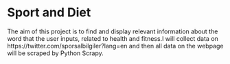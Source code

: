 # Sport and Diet


<p>
The aim of this project is to find and display relevant information about the word that the user inputs, related to health and fitness.I will collect data on https://twitter.com/sporsalbilgiler?lang=en and then all data on the webpage will be scraped by Python Scrapy.
</p>

